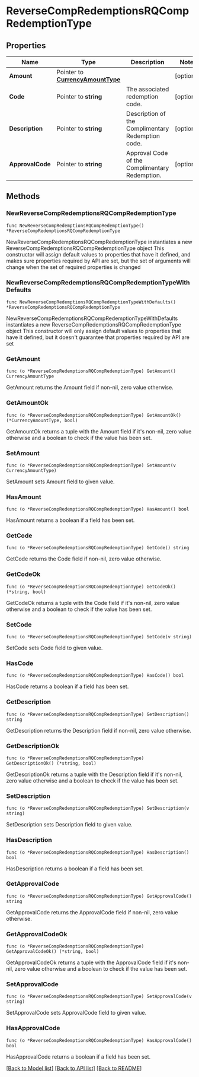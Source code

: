 # ReverseCompRedemptionsRQCompRedemptionType

## Properties

Name | Type | Description | Notes
------------ | ------------- | ------------- | -------------
**Amount** | Pointer to [**CurrencyAmountType**](CurrencyAmountType.md) |  | [optional] 
**Code** | Pointer to **string** | The associated redemption code. | [optional] 
**Description** | Pointer to **string** | Description of the Complimentary Redemption code. | [optional] 
**ApprovalCode** | Pointer to **string** | Approval Code of the Complimentary Redemption. | [optional] 

## Methods

### NewReverseCompRedemptionsRQCompRedemptionType

`func NewReverseCompRedemptionsRQCompRedemptionType() *ReverseCompRedemptionsRQCompRedemptionType`

NewReverseCompRedemptionsRQCompRedemptionType instantiates a new ReverseCompRedemptionsRQCompRedemptionType object
This constructor will assign default values to properties that have it defined,
and makes sure properties required by API are set, but the set of arguments
will change when the set of required properties is changed

### NewReverseCompRedemptionsRQCompRedemptionTypeWithDefaults

`func NewReverseCompRedemptionsRQCompRedemptionTypeWithDefaults() *ReverseCompRedemptionsRQCompRedemptionType`

NewReverseCompRedemptionsRQCompRedemptionTypeWithDefaults instantiates a new ReverseCompRedemptionsRQCompRedemptionType object
This constructor will only assign default values to properties that have it defined,
but it doesn't guarantee that properties required by API are set

### GetAmount

`func (o *ReverseCompRedemptionsRQCompRedemptionType) GetAmount() CurrencyAmountType`

GetAmount returns the Amount field if non-nil, zero value otherwise.

### GetAmountOk

`func (o *ReverseCompRedemptionsRQCompRedemptionType) GetAmountOk() (*CurrencyAmountType, bool)`

GetAmountOk returns a tuple with the Amount field if it's non-nil, zero value otherwise
and a boolean to check if the value has been set.

### SetAmount

`func (o *ReverseCompRedemptionsRQCompRedemptionType) SetAmount(v CurrencyAmountType)`

SetAmount sets Amount field to given value.

### HasAmount

`func (o *ReverseCompRedemptionsRQCompRedemptionType) HasAmount() bool`

HasAmount returns a boolean if a field has been set.

### GetCode

`func (o *ReverseCompRedemptionsRQCompRedemptionType) GetCode() string`

GetCode returns the Code field if non-nil, zero value otherwise.

### GetCodeOk

`func (o *ReverseCompRedemptionsRQCompRedemptionType) GetCodeOk() (*string, bool)`

GetCodeOk returns a tuple with the Code field if it's non-nil, zero value otherwise
and a boolean to check if the value has been set.

### SetCode

`func (o *ReverseCompRedemptionsRQCompRedemptionType) SetCode(v string)`

SetCode sets Code field to given value.

### HasCode

`func (o *ReverseCompRedemptionsRQCompRedemptionType) HasCode() bool`

HasCode returns a boolean if a field has been set.

### GetDescription

`func (o *ReverseCompRedemptionsRQCompRedemptionType) GetDescription() string`

GetDescription returns the Description field if non-nil, zero value otherwise.

### GetDescriptionOk

`func (o *ReverseCompRedemptionsRQCompRedemptionType) GetDescriptionOk() (*string, bool)`

GetDescriptionOk returns a tuple with the Description field if it's non-nil, zero value otherwise
and a boolean to check if the value has been set.

### SetDescription

`func (o *ReverseCompRedemptionsRQCompRedemptionType) SetDescription(v string)`

SetDescription sets Description field to given value.

### HasDescription

`func (o *ReverseCompRedemptionsRQCompRedemptionType) HasDescription() bool`

HasDescription returns a boolean if a field has been set.

### GetApprovalCode

`func (o *ReverseCompRedemptionsRQCompRedemptionType) GetApprovalCode() string`

GetApprovalCode returns the ApprovalCode field if non-nil, zero value otherwise.

### GetApprovalCodeOk

`func (o *ReverseCompRedemptionsRQCompRedemptionType) GetApprovalCodeOk() (*string, bool)`

GetApprovalCodeOk returns a tuple with the ApprovalCode field if it's non-nil, zero value otherwise
and a boolean to check if the value has been set.

### SetApprovalCode

`func (o *ReverseCompRedemptionsRQCompRedemptionType) SetApprovalCode(v string)`

SetApprovalCode sets ApprovalCode field to given value.

### HasApprovalCode

`func (o *ReverseCompRedemptionsRQCompRedemptionType) HasApprovalCode() bool`

HasApprovalCode returns a boolean if a field has been set.


[[Back to Model list]](../README.md#documentation-for-models) [[Back to API list]](../README.md#documentation-for-api-endpoints) [[Back to README]](../README.md)


